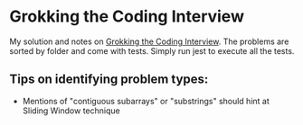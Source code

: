 # Grokking the Coding Interview

My solution and notes on [Grokking the Coding Interview](https://designgurus.org/course/grokking-the-coding-interview). The problems are sorted by folder and come with tests. Simply run jest to execute all the tests.

## Tips on identifying problem types:
- Mentions of "contiguous subarrays" or "substrings" should hint at Sliding Window technique
